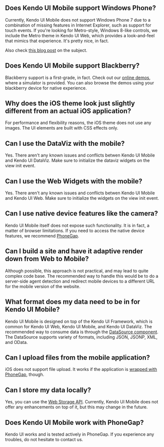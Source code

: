 ## Does Kendo UI Mobile support Windows Phone?
Currently, Kendo UI Mobile does not support Windows Phone 7 due to a combination of missing
features in Internet Explorer, such as support for touch events. If you're looking for Metro-style,
Windows 8-like controls, we include the Metro theme in Kendo UI Web, which provides a look-and-feel
that mimics that experience. It's pretty nice, in fact.

Also check [this blog post](http://www.kendoui.com/blogs/teamblog/posts/12-02-06/kendo_ui_on_windows_phone.aspx) on the subject.

## Does Kendo UI Mobile support Blackberry?

Blackberry support is a first-grade, in fact. Check out our [online
demos](http://demos.kendoui.com/mobile/), where a simulator is provided. You can also browse the
demos using your blackberry device for native experience.

## Why does the iOS theme look just slightly different from an actual iOS application?

For performance and flexibility reasons, the iOS theme does not use any images. The UI elements are
built with CSS effects only.

## Can I use the DataViz with the mobile?

Yes. There aren't any known issues and conflicts betwen Kendo UI Mobile and Kendo UI DataViz. Make
sure to initialize the dataviz widgets on the view init event.

## Can I use the Web Widgets with the mobile?

Yes. There aren't any known issues and conflicts betwen Kendo UI Mobile and Kendo UI Web. Make sure
to initialize the widgets on the view init event.

## Can I use native device features like the camera?

Kendo UI Mobile itself does not expose such functionality. It is in fact, a matter of browser
limitations. If you need to access the native device features, we recommend
[PhoneGap](http://phonegap.com/).

## Can I build a site and have it adaptive render down from Web to Mobile?

Although possible, this approach is not practical, and may lead to quite complex code base. The
recommended way to handle this would be to do a server-side agent detection and redirect mobile
devices to a different URL for the mobile version of the website.

## What format does my data need to be in for Kendo UI Mobile?

Kendo UI Mobile is designed on top of the Kendo UI Framework, which is common for Kendo UI Web,
Kendo UI Mobile, and Kendo UI DataViz.
The recommended way to consume data is through the [DataSource
component](http://www.kendoui.com/documentation/framework/datasource/overview.aspx).
The DataSource supports variety of formats, including JSON, JSONP, XML, and OData.

## Can I upload files from the mobile application?

iOS does not support file upload. It works if the application is [wrapped with
PhoneGap](http://wiki.phonegap.com/w/page/18270855/Image%20Upload%20using%20JQuery%20and%20Python),
though.

## Can I store my data locally?

Yes, you can use the [Web Storage API](http://dev.w3.org/html5/webstorage/). Currently, Kendo UI
Mobile does not offer
any enhancements on top of it, but this may change in the future.

## Does Kendo UI Mobile work with PhoneGap?

Kendo UI works and is tested actively in PhoneGap. If you experience any troubles, do not hesitate
to contact us.
